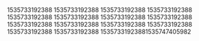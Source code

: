 1535733192388
1535733192388
1535733192388
1535733192388
1535733192388
1535733192388
1535733192388
1535733192388
1535733192388
1535733192388
1535733192388
1535733192388
1535733192388
1535733192388
15357331923881535747405982
